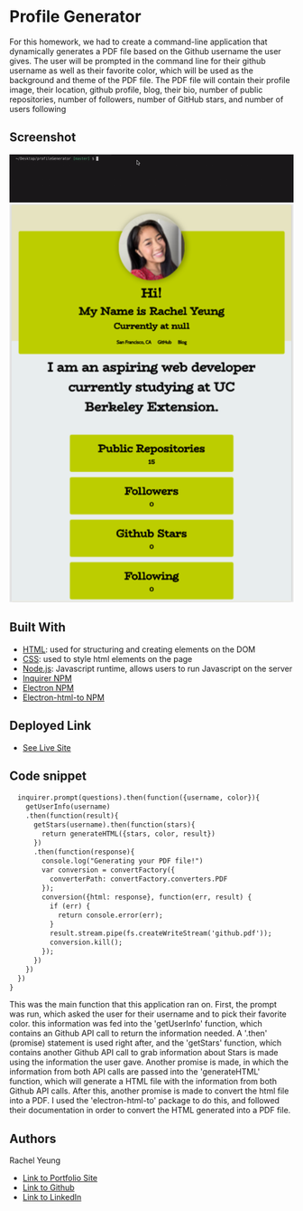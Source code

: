 # Profile Generator

For this homework, we had to create a command-line application that dynamically generates a PDF file based on the Github username the user gives. The user will be prompted in the command line for their github username as well as their favorite color, which will be used as the background and theme of the PDF file. The PDF file will contain their profile image, their location, github profile, blog, their bio, number of public repositories, number of followers, number of GitHub stars, and number of users following
## Screenshot 
![gif](/assets/commandline.gif)
![screenshot](/assets/screenshot.png)

## Built With

* [HTML](https://developer.mozilla.org/en-US/docs/Web/HTML): used for structuring and creating elements on the DOM
* [CSS](https://developer.mozilla.org/en-US/docs/Web/CSS): used to style html elements on the page
* [Node.js](https://developer.mozilla.org/en-US/docs/Web/API/Node): Javascript runtime, allows users to run Javascript on the server
* [Inquirer NPM](https://www.npmjs.com/package/inquirer)
* [Electron NPM](https://www.npmjs.com/package/electron) 
* [Electron-html-to NPM](https://www.npmjs.com/package/electron-html-to)


## Deployed Link

* [See Live Site](https://xrachhel.github.io/profileGenerator/)



## Code snippet 
```function init() {
  inquirer.prompt(questions).then(function({username, color}){
    getUserInfo(username)
    .then(function(result){
      getStars(username).then(function(stars){
        return generateHTML({stars, color, result})
      })
      .then(function(response){
        console.log("Generating your PDF file!")
        var conversion = convertFactory({
          converterPath: convertFactory.converters.PDF
        });
        conversion({html: response}, function(err, result) {
          if (err) {
            return console.error(err);
          }
          result.stream.pipe(fs.createWriteStream('github.pdf'));
          conversion.kill();
        });
      })
    })
  })
}
```
This was the main function that this application ran on. First, the prompt was run, which asked the user for their username and to pick their favorite color. this information was fed into the 'getUserInfo' function, which contains an Github API call to return the information needed. A '.then' (promise) statement is used right after, and the 'getStars' function, which contains another Github API call to grab information about Stars is made using the information the user gave. Another promise is made, in which the information from both API calls are passed into the 'generateHTML' function, which will generate a HTML file with the information from both Github API calls. After this, another promise is made to convert the html file into a PDF. I used the 'electron-html-to' package to do this, and followed their documentation in order to convert the HTML generated into a PDF file. 

## Authors

Rachel Yeung 

- [Link to Portfolio Site](https://xrachhel.github.io/updatedPortfolio/)
- [Link to Github](https://github.com/xrachhel)
- [Link to LinkedIn](https://www.linkedin.com/)
